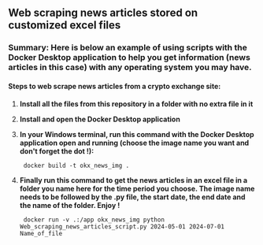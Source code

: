 ## Web scraping news articles stored on customized excel files

### Summary: Here is below an example of using scripts with the Docker Desktop application to help you get information (news articles in this case) with any operating system you may have.

#### Steps to web scrape news articles from a crypto exchange site:

1. **Install all the files from this repository in a folder with no extra file in it**

2. **Install and open the Docker Desktop application**

3. **In your Windows terminal, run this command with the Docker Desktop application open and running (choose the image name you want and don't forget the dot !):**

        docker build -t okx_news_img .

4. **Finally run this command to get the news articles in an excel file in a folder you name here for the time period you choose. The image name needs to be followed by the .py file, the start date, the end date and the name of the folder. Enjoy !**

        docker run -v .:/app okx_news_img python Web_scraping_news_articles_script.py 2024-05-01 2024-07-01 Name_of_file
